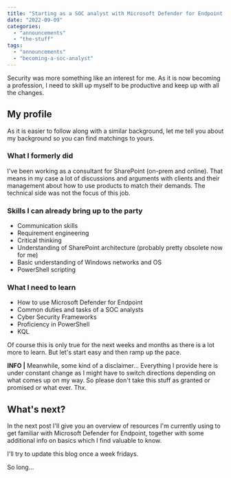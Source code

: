 ```yaml
---
title: "Starting as a SOC analyst with Microsoft Defender for Endpoint | My Profile"
date: "2022-09-09"
categories: 
  - "announcements"
  - "the-stuff"
tags: 
  - "announcements"
  - "becoming-a-soc-analyst"
---
```


Security was more something like an interest for me. As it is now becoming a profession, I need to skill up myself to be productive and keep up with all the changes.

## My profile

As it is easier to follow along with a similar background, let me tell you about my background so you can find matchings to yours.

### What I formerly did

I've been working as a consultant for SharePoint (on-prem and online). That means in my case a lot of discussions and arguments with clients and their management about how to use products to match their demands. The technical side was not the focus of this job.

### Skills I can already bring up to the party

- Communication skills
- Requirement engineering
- Critical thinking
- Understanding of SharePoint architecture (probably pretty obsolete now for me)
- Basic understanding of Windows networks and OS
- PowerShell scripting

### What I need to learn

- How to use Microsoft Defender for Endpoint
- Common duties and tasks of a SOC analysts
- Cyber Security Frameworks
- Proficiency in PowerShell
- KQL

Of course this is only true for the next weeks and months as there is a lot more to learn. But let's start easy and then ramp up the pace.

**INFO |** Meanwhile, some kind of a disclaimer... Everything I provide here is under constant change as I might have to switch directions depending on what comes up on my way. So please don't take this stuff as granted or promised or what ever. Thx.

## What's next?

In the next post I'll give you an overview of resources I'm currently using to get familiar with Microsoft Defender for Endpoint, together with some additional info on basics which I find valuable to know.

I'll try to update this blog once a week fridays.

So long...
